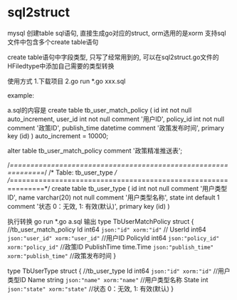# sql2struct

mysql 创建table sql语句, 直接生成go对应的struct, orm选用的是xorm
支持sql文件中包含多个create table语句

create table语句中字段类型, 只写了经常用到的, 可以在sql2struct.go文件的HFiledtype中添加自己需要的类型转换


使用方式
1.下载项目
2.go run *.go  xxx.sql


example: 

a.sql的内容是
create table tb_user_match_policy
(
   id                   int not null auto_increment,
   user_id              int not null comment '用户ID',
   policy_id            int not null comment '政策ID',
   publish_time         datetime comment '政策发布时间',
   primary key (id)
)
auto_increment = 10000;

alter table tb_user_match_policy comment '政策精准推送表';

/*==============================================================*/
/* Table: tb_user_type                                          */
/*==============================================================*/
create table tb_user_type
(
   id                   int not null comment '用户类型ID',
   name                 varchar(20) not null comment '用户类型名称',
   state                int default 1 comment '状态 0：无效, 1: 有效(默认)',
   primary key (id)
)

执行转换
go run *.go  a.sql
输出
type TbUserMatchPolicy struct { //tb_user_match_policy
	Id          int64     `json:"id" xorm:"id"`                     //
	UserId      int64     `json:"user_id" xorm:"user_id"`           //用户ID
	PolicyId    int64     `json:"policy_id" xorm:"policy_id"`       //政策ID
	PublishTime time.Time `json:"publish_time" xorm:"publish_time"` //政策发布时间
}


type TbUserType struct { //tb_user_type
	Id    int64  `json:"id" xorm:"id"`       //用户类型ID
	Name  string `json:"name" xorm:"name"`   //用户类型名称
	State int    `json:"state" xorm:"state"` //状态 0：无效, 1: 有效(默认)
}






